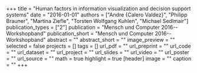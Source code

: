 +++
title = "Human factors in information visualization and decision support systems"
date = "2016-01-01"
authors = ["Andre {Calero Valdez}", "Philipp Brauner", "Martina Ziefle", "Torsten Wolfgang Kuhlen", "Michael Sedlmair"]
publication_types = ["2"]
publication = "Mensch und Computer 2016--Workshopband"
publication_short = "Mensch und Computer 2016--Workshopband"
abstract = ""
abstract_short = ""
image_preview = ""
selected = false
projects = []
tags = []
url_pdf = ""
url_preprint = ""
url_code = ""
url_dataset = ""
url_project = ""
url_slides = ""
url_video = ""
url_poster = ""
url_source = ""
math = true
highlight = true
[header]
image = ""
caption = ""
+++
